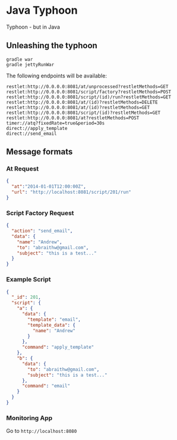 # Java Typhoon

Typhoon - but in Java

## Unleashing the typhoon

```
gradle war
gradle jettyRunWar
```

The following endpoints will be available:

```
restlet:http://0.0.0.0:8081/at/unprocessed?restletMethods=GET
restlet:http://0.0.0.0:8081/script/factory?restletMethods=POST
restlet:http://0.0.0.0:8081/script/(id)/run?restletMethods=GET
restlet:http://0.0.0.0:8081/at/(id)?restletMethods=DELETE
restlet:http://0.0.0.0:8081/at/(id)?restletMethods=GET
restlet:http://0.0.0.0:8081/script/(id)?restletMethods=GET
restlet:http://0.0.0.0:8081/at?restletMethods=POST
timer://atq?fixedRate=true&period=30s
direct://apply_template
direct://send_email
```

## Message formats

### At Request

```json
{
  "at":"2014-01-01T12:00:00Z",
  "url": "http://localhost:8081/script/201/run"
}
```

### Script Factory Request

```json
{
  "action": "send_email",
  "data": {
    "name": "Andrew",
    "to": "abraithw@gmail.com",
    "subject": "this is a test..."
  }
}
```

### Example Script

```json
{
  "_id": 201,
  "script": {
    "a": {
      "data": {
        "template": "email",
        "template_data": {
          "name": "Andrew"
        }
      },
      "command": "apply_template"
    },
    "b": {
      "data": {
        "to": "abraithw@gmail.com",
        "subject": "this is a test..."
      },
      "command": "email"
    }
  }
}
```

### Monitoring App

Go to `http://localhost:8080`
